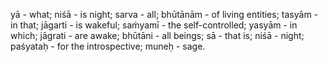 yā - what; niśā - is night; sarva - all; bhūtānām - of living entities; tasyām - in that; jāgarti - is wakeful; saṁyamī - the self-controlled; yasyām - in which; jāgrati - are awake; bhūtāni - all beings; sā - that is; niśā - night; paśyataḥ - for the introspective; muneḥ - sage.